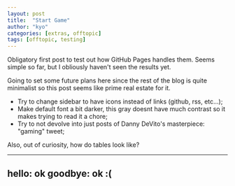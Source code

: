 ```yaml
---
layout: post
title:  "Start Game"
author: "kyo"
categories: [extras, offtopic]
tags: [offtopic, testing]
---
```


Obligatory first post to test out how GitHub Pages handles them. Seems simple so far, but I obliously haven't seen the results yet.

Going to set some future plans here since the rest of the blog is quite minimalist so this post seems like prime real estate for it.

- Try to change sidebar to have icons instead of links (github, rss, etc...);
- Make default font a bit darker, this gray doesnt have much contrast so it makes trying to read it a chore;
- Try to not devolve into just posts of Danny DeVito's masterpiece: "gaming" tweet;

Also, out of curiosity, how do tables look like?

---
hello: ok
goodbye: ok :(
---

